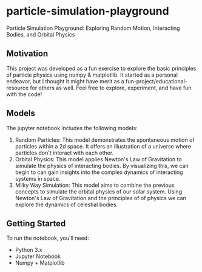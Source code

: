 # particle-simulation-playground
Particle Simulation Playground: Exploring Random Motion, Interacting Bodies, and Orbital Physics

## Motivation

This project was developed as a fun exercise to explore the basic principles of particle physics using numpy & matplotlib. It started as a personal endeavor, but I thought it might have merit as a fun-project/educational-resource for others as well. Feel free to explore, experiment, and have fun with the code!

## Models

The jupyter notebook includes the following models:

1. Random Particles: This model demonstrates the spontaneous motion of particles within a 2d space. It offers an illustration of a universe where particles don't interact with each other.
2. Orbital Physics: This model applies Newton's Law of Gravitation to simulate the physics of interacting bodies. By visualizing this, we can begin to can gain insights into the complex dynamics of interacting systems in space.
3. Milky Way Simulation: This model aims to combine the previous concepts to simulate the orbital physics of our solar system. Using Newton's Law of Gravitation and the principles of of physics we can explore the dynamics of celestial bodies.

## Getting Started

To run the notebook, you'll need:

- Python 3.x
- Jupyter Notebook
- Numpy + Matplotlib
